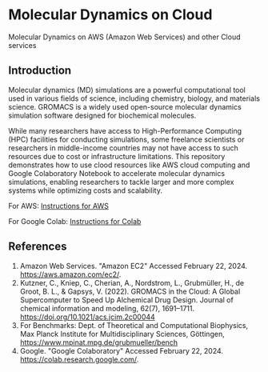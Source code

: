 # Molecular Dynamics on Cloud

Molecular Dynamics on AWS (Amazon Web Services) and other Cloud services

## Introduction
Molecular dynamics (MD) simulations are a powerful computational tool used in various fields of science, including chemistry, biology, and materials science. GROMACS is a widely used open-source molecular dynamics simulation software designed for biochemical molecules.

While many researchers have access to High-Performance Computing (HPC) facilities for conducting simulations, some freelance scientists or researchers in middle-income countries may not have access to such resources due to cost or infrastructure limitations. This repository demonstrates how to use clood resources like AWS cloud computing and Google Colaboratory Notebook to accelerate molecular dynamics simulations, enabling researchers to tackle larger and more complex systems while optimizing costs and scalability. 

For AWS: [Instructions for AWS ](instructions_for_aws.md)

For Google Colab: [Instructions for Colab](instructions_for_colab.md)

## References
1. Amazon Web Services. "Amazon EC2" Accessed February 22, 2024. https://aws.amazon.com/ec2/.
2. Kutzner, C., Kniep, C., Cherian, A., Nordstrom, L., Grubmüller, H., de Groot, B. L., & Gapsys, V. (2022). GROMACS in the Cloud: A Global Supercomputer to Speed Up Alchemical Drug Design. Journal of chemical information and modeling, 62(7), 1691–1711. https://doi.org/10.1021/acs.jcim.2c00044
3. For Benchmarks: Dept. of Theoretical and Computational Biophysics, Max Planck Institute for Multidisciplinary Sciences, Göttingen, https://www.mpinat.mpg.de/grubmueller/bench
4. Google. "Google Colaboratory" Accessed February 22, 2024. https://colab.research.google.com/.
